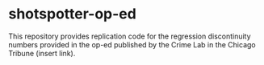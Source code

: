# shotspotter-op-ed
This repository provides replication code for the regression discontinuity numbers provided in the op-ed published by the Crime Lab in the Chicago Tribune (insert link).
